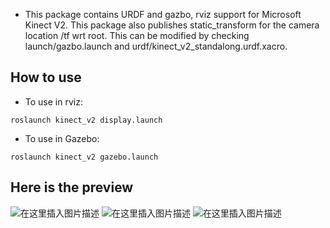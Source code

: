 - This package contains URDF and gazbo, rviz support for Microsoft Kinect V2. This package also publishes static_transform for the camera location /tf wrt root. This can be modified by checking launch/gazbo.launch and urdf/kinect_v2_standalong.urdf.xacro.

## How to use
- To use in rviz:
```
roslaunch kinect_v2 display.launch 
```
- To use in Gazebo:
```
roslaunch kinect_v2 gazebo.launch 
```
## Here is the preview
![在这里插入图片描述](https://img-blog.csdnimg.cn/20190507222554244.png?x-oss-process=image/watermark,type_ZmFuZ3poZW5naGVpdGk,shadow_10,text_aHR0cHM6Ly9ibG9nLmNzZG4ubmV0L3FxXzIzNjcwNjAx,size_16,color_FFFFFF,t_70)
![在这里插入图片描述](https://img-blog.csdnimg.cn/20190507222659130.png?x-oss-process=image/watermark,type_ZmFuZ3poZW5naGVpdGk,shadow_10,text_aHR0cHM6Ly9ibG9nLmNzZG4ubmV0L3FxXzIzNjcwNjAx,size_16,color_FFFFFF,t_70)
![在这里插入图片描述](https://img-blog.csdnimg.cn/20190507222717306.png?x-oss-process=image/watermark,type_ZmFuZ3poZW5naGVpdGk,shadow_10,text_aHR0cHM6Ly9ibG9nLmNzZG4ubmV0L3FxXzIzNjcwNjAx,size_16,color_FFFFFF,t_70)
